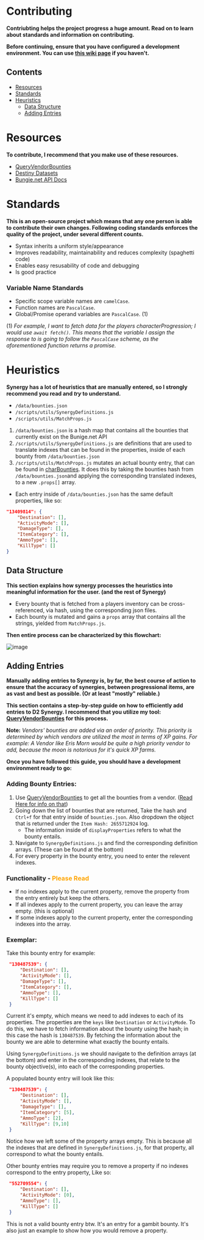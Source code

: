 # Contributing
**Contriubting helps the project progress a huge amount. Read on to learn about standards and information on contributing.**

**Before continuing, ensure that you have configured a development environment. You can use [this wiki page](https://github.com/brendanprice2003/D2-Synergy/wiki/Developer-Guide) if you haven't.**

## Contents
* [Resources](https://github.com/brendanprice2003/D2-Synergy/blob/main/CONTRIBUTING.md#resources)
* [Standards](https://github.com/brendanprice2003/D2-Synergy/blob/main/CONTRIBUTING.md#standards)
* [Heuristics](https://github.com/brendanprice2003/D2-Synergy/blob/main/CONTRIBUTING.md#heuristics)
    * [Data Structure](https://github.com/brendanprice2003/D2-Synergy/blob/main/CONTRIBUTING.md#data-structure)
    * [Adding Entries](https://github.com/brendanprice2003/D2-Synergy/blob/main/CONTRIBUTING.md#exemplar)


# Resources
**To contribute, I recommend that you make use of these resources.**

* [QueryVendorBounties](https://github.com/brendanprice2003/QueryVendorBounties)
* [Destiny Datasets](https://data.destinysets.com/)
* [Bungie.net API Docs](https://bungie-net.github.io/multi/index.html)


# Standards
**This is an open-source project which means that any one person is able to contribute their own changes. Following coding standards enforces the quality of the project, under several different counts.**

* Syntax inherits a uniform style/appearance
* Improves readability, maintainability and reduces complexity (spaghetti code)
* Enables easy resusability of code and debugging
* Is good practice

### Variable Name Standards

* Specific scope variable names are `camelCase`.
* Function names are `PascalCase`.
* Global/Promise operand variables are `PascalCase`. (1)

(1) *For example, I want to fetch data for the players characterProgression; I would use `await fetch()`. This means that the variable I assign the response to is going to follow the `PascalCase` scheme, as the aforementioned function returns a promise.*

# Heuristics
**Synergy has a lot of heuristics that are manually entered, so I strongly recommend you read and *try* to understand.**

* `/data/bounties.json`
* `/scripts/utils/SynergyDefinitions.js`
* `/scripts/utils/MatchProps.js`

1. `/data/bounties.json` is a hash map that contains all the bounties that currently exist on the Bunige.net API
2. `/scripts/utils/SynergyDefinitions.js` are definitions that are used to translate indexes that can be found in the properties, inside of each bounty from `/data/bounties.json`
3. `/scripts/utils/MatchProps.js` mutates an actual bounty entry, that can be found in [charBounties](https://github.com/brendanprice2003/D2-Synergy/blob/adcc8243e3036eaa011e3740d7e4bb95a5178152/src/scripts/user.js#L73). It does this by taking the bounties hash from `/data/bounties.json`and applying the corresponding translated indexes, to a new `.props[]` array.

* Each entry inside of `/data/bounties.json` has the same default properties, like so:

```json
"13409814": {
    "Destination": [],
    "ActivityMode": [],
    "DamageType": [],
    "ItemCategory": [],
    "AmmoType": [],
    "KillType": []
}
```

## Data Structure
**This section explains how synergy processes the heuristics into meaningful information for the user. (and the rest of Synergy)**

* Every bounty that is fetched from a players inventory can be cross-referenced, via hash, using the corresponding json files.
* Each bounty is mutated and gains a `props` array that contains all the strings, yielded from `MatchProps.js`.

**Then entire process can be characterized by this flowchart:**

![image](https://user-images.githubusercontent.com/56489848/194653354-9f426da9-555b-41b2-97d3-dba16a865b63.png)

## Adding Entries
**Manually adding entries to Synergy is, by far, the best course of action to ensure that the accuracy of synergies, between progressional items, are as vast and best as possible. (Or at least "mostly" reliable.)**

**This section contains a step-by-step guide on how to efficiently add entries to D2 Synergy. I recommend that you utilize my tool: [QueryVendorBounties](https://github.com/brendanprice2003/QueryVendorBounties) for this process.**

**Note:** _Vendors' bounties are added via an order of priority. This priority is determined by which vendors are utilized the most in terms of XP gains. For example: A Vendor like Eris Morn would be quite a high priority vendor to add, because the moon is notorious for it's quick XP farms._

**Once you have followed this guide, you should have a development environment ready to go:**

### Adding Bounty Entries:
1. Use [QueryVendorBounties](https://github.com/brendanprice2003/QueryVendorBounties) to get all the bounties from a vendor. ([Read Here for info on that](https://github.com/brendanprice2003/QueryVendorBounties/blob/main/README.md))
2. Going down the list of bounties that are returned, Take the hash and `Ctrl+f` for that entry inside of `bounties.json`. Also dropdown the object that is returned under the `Item Hash: 2655712924` log.
   * The information inside of `displayProperties` refers to what the bounty entails.
3. Navigate to `SynergyDefinitions.js` and find the corresponding definition arrays. (These can be found at the bottom)
4. For every property in the bounty entry, you need to enter the relevent indexes.

### Functionality - <span style="color:orange;">Please Read</span>
* If no indexes apply to the current property, remove the property from the entry entirely but keep the others.
* If all indexes apply to the current property, you can leave the array empty. (this is optional)
* If some indexes apply to the current property, enter the corresponding indexes into the array.

### Exemplar:
Take this bounty entry for example:
```json
 "130487539": {
     "Destination": [],
     "ActivityMode": [],
     "DamageType": [],
     "ItemCategory": [],
     "AmmoType": [],
     "KillType": []
 }
```

Current it's empty, which means we need to add indexes to each of its properties. The properties are the `keys` like `Destination` or `ActivityMode`. To do this, we have to fetch information about the bounty using the hash; in this case the hash is `130487539`. By fetching the information about the bounty we are able to determine what exactly the bounty entails.

Using `SynergyDefinitions.js` we should navigate to the definition arrays (at the bottom) and enter in the corresponding indexes, that relate to the bounty objective(s), into each of the corresponding properties.

A populated bounty entry will look like this:
```json
 "130487539": {
     "Destination": [],
     "ActivityMode": [],
     "DamageType": [],
     "ItemCategory": [5],
     "AmmoType": [2],
     "KillType": [9,10]
 }
```

Notice how we left some of the property arrays empty. This is because all the indexes that are defined in `SynergyDefinitions.js`, for that property, all correspond to what the bounty entails. 

Other bounty entries may require you to remove a property if no indexes correspond to the entry property, Like so:
```json
 "552709554": {
     "Destination": [],
     "ActivityMode": [0],
     "AmmoType": [],
     "KillType": []
 }
```
This is not a valid bounty entry btw. It's an entry for a gambit bounty. It's also just an example to show how you would remove a property.
